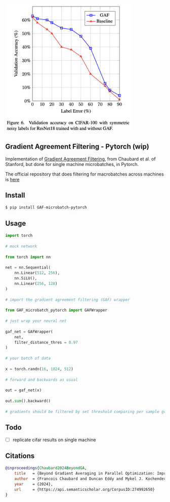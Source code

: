 <img src="./figure6.png" width="400px"></img>

## Gradient Agreement Filtering - Pytorch (wip)

Implementation of [Gradient Agreement Filtering](https://arxiv.org/abs/2412.18052), from Chaubard et al. of Stanford, but done for single machine microbatches, in Pytorch.

The official repository that does filtering for macrobatches across machines is [here](https://github.com/Fchaubard/gradient_agreement_filtering)

## Install

```bash
$ pip install GAF-microbatch-pytorch
```

## Usage

```python
import torch

# mock network

from torch import nn

net = nn.Sequential(
    nn.Linear(512, 256),
    nn.SiLU(),
    nn.Linear(256, 128)
)

# import the gradient agreement filtering (GAF) wrapper

from GAF_microbatch_pytorch import GAFWrapper

# just wrap your neural net

gaf_net = GAFWrapper(
    net,
    filter_distance_thres = 0.97
)

# your batch of data

x = torch.randn(16, 1024, 512)

# forward and backwards as usual

out = gaf_net(x)

out.sum().backward()

# gradients should be filtered by set threshold comparing per sample gradients within batch, as in paper

```

## Todo

- [ ] replicate cifar results on single machine

## Citations

```bibtex
@inproceedings{Chaubard2024BeyondGA,
    title   = {Beyond Gradient Averaging in Parallel Optimization: Improved Robustness through Gradient Agreement Filtering},
    author  = {Francois Chaubard and Duncan Eddy and Mykel J. Kochenderfer},
    year    = {2024},
    url     = {https://api.semanticscholar.org/CorpusID:274992650}
}
```
